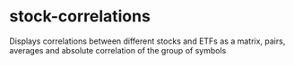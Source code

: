 # stock-correlations
Displays correlations between different stocks and ETFs as a matrix, pairs, averages and absolute correlation of the group of symbols
